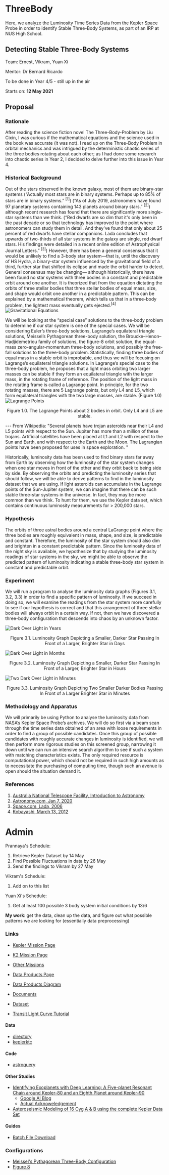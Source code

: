 # ThreeBody
Here, we analyze the Luminosity Time Series Data from the Kepler Space Probe in order to identify Stable Three-Body Systems, as part of an IRP at NUS High School.

## Detecting Stable Three-Body Systems
Team: Ernest, Vikram, ~~Yuan Xi~~

Mentor: Dr Bernard Ricardo

To be done in Year 4/5 - still up in the air

Starts on: **12 May 2021**

## Proposal

### Rationale
After reading the science fiction novel The Three-Body-Problem by Liu Cixin, I was curious if the mathematical equations and the science used in the book was accurate (it was not). I read up on the Three-Body Problem in orbital mechanics and was intrigued by the deterministic chaotic series of the three bodies rotating about each other; as I had done some research into chaotic series in Year 2, I decided to delve further into this issue in Year 4.

### Historical Background
Out of the stars observed in the known galaxy, most of them are binary-star systems (“Actually most stars are in binary systems. Perhaps up to 85% of stars are in binary systems.” <sup>[1]</sup>) (“As of July 2019, astronomers have found 97 planetary systems containing 143 planets around binary stars.” <sup>[2]</sup>) although recent research has found that there are significantly more single-star systems than we think. (“Red dwarfs are so dim that it's only been in the past decade or so that technology has improved to the point where astronomers can study them in detail. And they've found that only about 25 percent of red dwarfs have stellar companions. Lada concludes that upwards of two-thirds of all star systems in the galaxy are single, red dwarf stars. His findings were detailed in a recent online edition of Astrophysical Journal Letters.” <sup>[3]</sup>) However, there has been a general consensus that it would be unlikely to find a 3-body star system—that is, until the discovery of HS Hydra, a binary-star system influenced by the gravitational field of a third, further star that shifted its eclipse and made the orbit harder to detect. General consensus may be changing— although historically, there have been found no star systems with three bodies in a constant and predictable orbit around one another. It is theorized that from the equation dictating the orbits of three stellar bodies that three stellar bodies of equal mass, size, and shape would orbit one another in a predictable pattern. This can be explained by a mathematical theorem, which tells us that in a three-body problem, the lightest mass eventually gets ejected.<sup>[4]</sup>
![Gravitational Equations](images/image5.png)

We will be looking at the “special case” solutions to the three-body problem to determine if our star system is one of the special cases. We will be considering Euler’s three-body solutions, Lagrange’s equilateral triangle solutions, Meissel’s Pythagorean three-body solution, the Broucke–Henon–Hadjidemetriou family of solutions, the figure-8 orbit solution, the equal-mass zero-angular-momentum three-body solutions, and possibly the free-fall solutions to the three-body problem. Statistically, finding three bodies of equal mass in a stable orbit is improbable, and thus we will be focusing on Lagrange’s equilateral triangle solutions. In Lagrange’s special case to the three-body problem, he proposes that a light mass orbiting two larger masses can be stable if they form an equilateral triangle with the larger mass, in the rotating frame of reference. The position of the light mass in the rotating frame is called a Lagrange point. In principle, for the two rotating masses, there are 5 Lagrange points, but only L4 and L5, which form equilateral triangles with the two large masses, are stable. (Figure 1.0)
![Lagrange Points](images/image4.png)

<p align="center">
Figure 1.0. The Lagrange Points about 2 bodies in orbit. Only L4 and L5 are stable.
</p>
---
From Wikipedia: "Several planets have trojan asteroids near their L4 and L5 points with respect to the Sun. Jupiter has more than a million of these trojans. Artificial satellites have been placed at L1 and L2 with respect to the Sun and Earth, and with respect to the Earth and the Moon. The Lagrangian points have been proposed for uses in space exploration. "

Historically, luminosity data has been used to find binary stars far away from Earth by observing how the luminosity of the star system changes when one star moves in front of the other and they orbit back to being side by side. By observing the orbits and predicting the luminosity series that should follow, we will be able to derive patterns to find in the luminosity dataset that we are using. If light asteroids can accumulate in the Lagrange points of the Sun-Jupiter system, we can imagine that there can be such stable three-star systems in the universe. In fact, they may be more common than we think. To hunt for them, we use the Kepler data set, which contains continuous luminosity measurements for > 200,000 stars. 

### Hypothesis
The orbits of three astral bodies around a central LaGrange point where the three bodies are roughly equivalent in mass, shape, and size, is predictable and constant. Therefore, the luminosity of the star system should also dim and brighten in a constant predictable pattern. Since the luminosity data of the night sky is available, we hypothesize that by studying the luminosity readings of star systems in the sky, we might be able to observe the predicted pattern of luminosity indicating a stable three-body star system in constant and predictable orbit. 

### Experiment
We will run a program to analyse the luminosity data graphs (Figures 3.1, 3.2, 3.3) in order to find a specific pattern of luminosity. If we succeed in doing so, we will examine the readings from the star system more carefully to see if our hypothesis is correct and that this arrangement of three stellar bodies will always orbit in a certain way. If not, then we have discovered a three-body configuration that descends into chaos by an unknown factor.

![Dark Over Light in Years](images/image1.png)
<p align="center">
Figure 3.1. Luminosity Graph Depicting a Smaller, Darker Star Passing In Front of a Larger, Brighter Star in Days
</p>

![Dark Over Light in Months](images/image2.png)
<p align="center">
Figure 3.2. Luminosity Graph Depicting a Smaller, Darker Star Passing In Front of a Larger, Brighter Star in Hours
</p>

![Two Dark Over Light in Minutes](images/image3.png)
<p align="center">
Figure 3.3. Luminosity Graph Depicting Two Smaller Darker Bodies Passing In Front of a Larger Brighter Star in Minutes
</p>

### Methodology and Apparatus
We will primarily be using Python to analyse the luminosity data from NASA’s Kepler Space Probe’s archives. We will do so first via a beam scan through the time series data obtained of an area with loose requirements in order to find a group of possible candidates. Once this group of possible candidates with roughly accurate changes in luminosity is identified, we will then perform more rigorous studies on this screened group, narrowing it down until we can run an intensive search algorithm to see if such a system with matching characteristics exists. The only required resource is computational power, which should not be required in such high amounts as to necessitate the purchasing of computing time, though such an avenue is open should the situation demand it. 

### References

1. [Australia National Telescope Facility, Introduction to Astronomy](https://www.atnf.csiro.au/outreach/education/senior/astrophysics/binary_intro.html#:~:text=Actually%20most%20stars%20are%20in,distances%20of%20binaries%20vary%20enormously)
2. [Astronomy.com, Jan 7, 2020](https://astronomy.com/magazine/ask-astro/2020/01/can-solar-systems-exist-in-a-binary-star-system#:~:text=A%3A%20Yes%2C%20planetary%20systems%20can,143%20planets%20around%20binary%20stars)
3. [Space.com, Lada, 2006](https://www.space.com/1995-astronomers-wrong-stars-single.html)
4. [Kobayashi, March 13, 2012](https://iopscience.iop.org/article/10.1088/0004-637X/748/2/105)








# Admin

Prannaya's Schedule:
1. Retrieve Kepler Dataset by 14 May
2. Find Possible Fluctuations in data by 26 May
3. Send the findings to Vikram by 27 May

Vikram's Schedule:
1. Add on to this list

Yuan Xi's Schedule:
1. Get at least 100 possible 3 body system initial conditions by 13/6

**My work**: get the data, clean up the data, and figure out what possible patterns we are looking for
(essentially data preprocessing)

### Links
- [Kepler Mission Page](https://archive.stsci.edu/missions-and-data/kepler)
- [K2 Mission Page](https://archive.stsci.edu/missions-and-data/k2)
- [Other Missions](https://archive.stsci.edu/missions-and-data)
- [Data Products Page](https://exoplanetarchive.ipac.caltech.edu/docs/Kepler_Data_Products_Overview.html)
- [Data Products Diagram](https://exoplanetarchive.ipac.caltech.edu/images/Kepler_Data_Products_Diagram.pdf)
- [Documents](https://archive.stsci.edu/missions-and-data/kepler/documents)
- [Dataset](https://exoplanetarchive.ipac.caltech.edu/docs/data.html)

- [Transit Light Curve Tutorial](https://lweb.cfa.harvard.edu/~avanderb/tutorial/tutorial.html)

#### Data
- [directory](https://archive.stsci.edu/missions/kepler/)
- [keplerktc](https://archive.stsci.edu/missions/kepler/catalogs/kepler_ktc_kic_science_v.csv.gz)

#### Code
- [astroquery](https://astroquery.readthedocs.io/en/latest/mast/mast.html)

#### Other Studies
- [Identifying Exoplanets with Deep Learning: A Five-planet Resonant Chain around Kepler-80 and an Eighth Planet around Kepler-90](https://iopscience.iop.org/article/10.3847/1538-3881/aa9e09/pdf)
    - [Google AI Blog](https://ai.googleblog.com/2018/03/open-sourcing-hunt-for-exoplanets.html)
    - [Actual Acknoweledgement](https://blog.google/technology/ai/hunting-planets-machine-learning/)
- [Asteroseismic Modeling of 16 Cyg A & B using the complete Kepler Data Set](https://arxiv.org/pdf/1508.00946.pdf)

#### Guides
- [Batch File Download](https://irsa.ipac.caltech.edu/docs/batch_download_help.html)

### Configurations
- [Meissel's Pythagorean Three-Body Configuration](http://www.ucolick.org/~laugh/oxide/projects/burrau.html#:~:text=In%201893%2C%20the%20mathematician%20Meissel,the%20Newtonian%20law%20of%20gravitation.)
- [Figure 8](https://sites.math.washington.edu/~morrow/336_12/papers/adrian.pdf)

